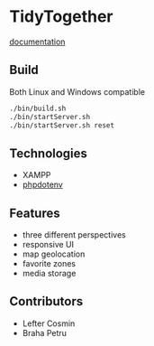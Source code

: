 # TidyTogether

[documentation](https://docs.google.com/document/d/1-aHo15U2-sPB9klRUCRxpozfseOrwraKnAo_gaaENro/edit?tab=t.0)

## Build

Both Linux and Windows compatible

```sh
./bin/build.sh
./bin/startServer.sh
./bin/startServer.sh reset
```

## Technologies

- XAMPP
- [phpdotenv](https://github.com/vlucas/phpdotenv)

## Features

- three different perspectives
- responsive UI
- map geolocation
- favorite zones
- media storage

## Contributors

- Lefter Cosmin
- Braha Petru
